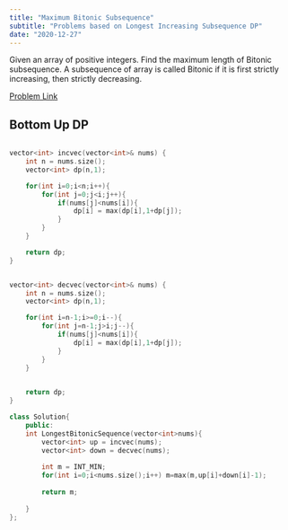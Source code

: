 ```yaml
---
title: "Maximum Bitonic Subsequence"
subtitle: "Problems based on Longest Increasing Subsequence DP"
date: "2020-12-27"
---
```


Given an array of positive integers. Find the maximum length of Bitonic subsequence. A subsequence of array is called Bitonic if it is first strictly increasing, then strictly decreasing. 

[Problem Link](https://practice.geeksforgeeks.org/problems/longest-bitonic-subsequence0824/1)

## Bottom Up DP


```cpp

vector<int> incvec(vector<int>& nums) {
    int n = nums.size();
    vector<int> dp(n,1);

    for(int i=0;i<n;i++){
        for(int j=0;j<i;j++){
            if(nums[j]<nums[i]){
                dp[i] = max(dp[i],1+dp[j]);
            }
        }
    }

    return dp;
}


vector<int> decvec(vector<int>& nums) {
    int n = nums.size();
    vector<int> dp(n,1);

    for(int i=n-1;i>=0;i--){
        for(int j=n-1;j>i;j--){
            if(nums[j]<nums[i]){
                dp[i] = max(dp[i],1+dp[j]);
            }
        }
    }

   
    return dp;
}

class Solution{
	public:
	int LongestBitonicSequence(vector<int>nums){
	    vector<int> up = incvec(nums);
	    vector<int> down = decvec(nums);
	    
	    int m = INT_MIN;
	    for(int i=0;i<nums.size();i++) m=max(m,up[i]+down[i]-1);
	    
	    return m;
	    
	}
};
```